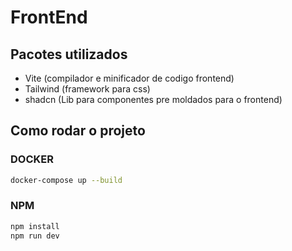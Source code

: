 # FrontEnd

## Pacotes utilizados

- Vite (compilador e minificador de codigo frontend)
- Tailwind (framework para css)
- shadcn (Lib para componentes pre moldados para o frontend)

## Como rodar o projeto 

### DOCKER
   ```bash
   docker-compose up --build
  ```

### NPM
```bash
npm install
npm run dev
```
```
```


